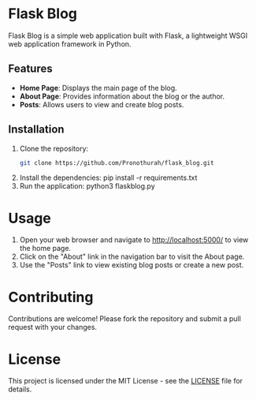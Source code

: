 # Flask Blog

Flask Blog is a simple web application built with Flask, a lightweight WSGI web application framework in Python.

## Features

- **Home Page**: Displays the main page of the blog.
- **About Page**: Provides information about the blog or the author.
- **Posts**: Allows users to view and create blog posts.

## Installation

1. Clone the repository:
   ```bash
   git clone https://github.com/Pronothurah/flask_blog.git
2.   Install the dependencies:
   pip install -r requirements.txt
3.   Run the application:
   python3 flaskblog.py

# Usage

1. Open your web browser and navigate to [http://localhost:5000/](http://localhost:5000/) to view the home page.
2. Click on the "About" link in the navigation bar to visit the About page.
3. Use the "Posts" link to view existing blog posts or create a new post.

# Contributing

Contributions are welcome! Please fork the repository and submit a pull request with your changes.

# License

This project is licensed under the MIT License - see the [LICENSE](LICENSE) file for details.